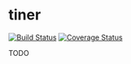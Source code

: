 tiner
=====

[![Build Status](https://travis-ci.org/sevastos/tiner.png?branch=master)](https://travis-ci.org/sevastos/tiner)
[![Coverage Status](https://coveralls.io/repos/sevastos/tiner/badge.png)](https://coveralls.io/r/sevastos/tiner)

TODO
